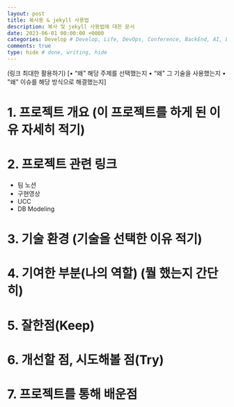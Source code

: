 ```yaml
---
layout: post
title: 복사용 & jekyll 사용법
description: 복사 및 jekyll 사용법에 대한 문서
date: 2023-06-01 00:00:00 +0000
categories: Develop # Develop, Life, DevOps, Conference, BackEnd, AI, Etc, retrospect, Algorihtm
comments: true
type: hide # done, writing, hide
---
```


(링크 최대한 활용하기)
[• “왜" 해당 주제를 선택했는지
• “왜" 그 기술을 사용했는지
• "왜" 이슈를 해당 방식으로 해결했는지]

# 1. 프로젝트 개요 (이 프로젝트를 하게 된 이유 자세히 적기)

# 2. 프로젝트 관련 링크

- 팀 노션
- 구현영상
- UCC
- DB Modeling

# 3. 기술 환경 (기술을 선택한 이유 적기)

# 4. 기여한 부분(나의 역할) (뭘 했는지 간단히)

# 5. 잘한점(Keep)

# 6. 개선할 점, 시도해볼 점(Try)

# 7. 프로젝트를 통해 배운점
